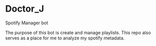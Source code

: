 # Doctor_J
Spotify Manager bot

The purpose of this bot is create and manage playlists. This repo also serves as a place for me to analyze my spotify metadata.
